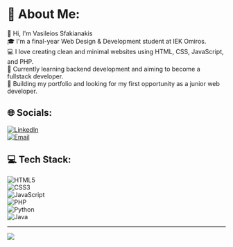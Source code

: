 # 💫 About Me:
👋 Hi, I'm Vasileios Sfakianakis  
🎓 I'm a final-year Web Design & Development student at IEK Omiros.  
💻 I love creating clean and minimal websites using HTML, CSS, JavaScript, and PHP.  
🌱 Currently learning backend development and aiming to become a fullstack developer.  
🚀 Building my portfolio and looking for my first opportunity as a junior web developer.  

## 🌐 Socials:
[![LinkedIn](https://img.shields.io/badge/LinkedIn-%230077B5.svg?logo=linkedin&logoColor=white)](https://www.linkedin.com/in/bill-sphakianakes-2b145b308/)  
[![Email](https://img.shields.io/badge/Email-D14836?logo=gmail&logoColor=white)](mailto:vsphakianakes@gmail.com)  

## 💻 Tech Stack:
![HTML5](https://img.shields.io/badge/html5-%23E34F26.svg?style=for-the-badge&logo=html5&logoColor=white)  
![CSS3](https://img.shields.io/badge/css3-%231572B6.svg?style=for-the-badge&logo=css3&logoColor=white)  
![JavaScript](https://img.shields.io/badge/javascript-%23323330.svg?style=for-the-badge&logo=javascript&logoColor=%23F7DF1E)  
![PHP](https://img.shields.io/badge/php-%23777BB4.svg?style=for-the-badge&logo=php&logoColor=white)  
![Python](https://img.shields.io/badge/python-3670A0?style=for-the-badge&logo=python&logoColor=ffdd54)  
![Java](https://img.shields.io/badge/java-%23ED8B00.svg?style=for-the-badge&logo=openjdk&logoColor=white)  

---

[![](https://visitcount.itsvg.in/api?id=BillSfakianakis&icon=0&color=0)](https://visitcount.itsvg.in)

